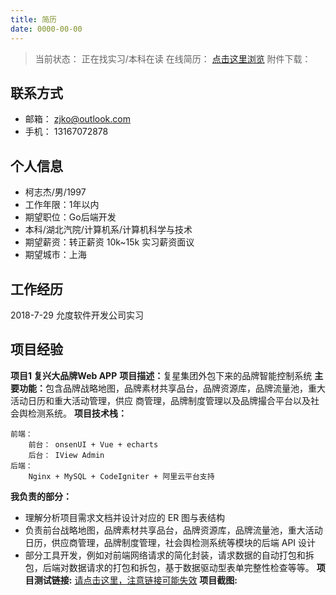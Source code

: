 ```yaml
---
title: 简历
date: 0000-00-00
---
```

<!-- more -->

> 当前状态： 正在找实习/本科在读
> 在线简历： [点击这里浏览](https://zjko-blog-img.oss-cn-beijing.aliyuncs.com/blog-root/__%E6%9F%AF%E5%BF%97%E6%9D%B0%E7%9A%84%E7%AE%80%E5%8E%86V1_5.pdf?spm=5176.8466032.0.0.464914502pMHDC&Expires=1550815797&OSSAccessKeyId=TMP.AQHN22AG15CdZvNyeQYDE1SuKa-KZONaETDCkyPi8V6tPcKyIbS4xufOeChdADAtAhRQ2vf6RcyEN1JMiYGJt-CYDWn3MwIVAN4tQtwbMXYJ7vFUukZ18Q_CJ0qx&Signature=tGXr9nSMo5%2BO2AL0QZ6WbKCUOw0%3D&x-oss-process=imm%2Fpreviewdoc)
> 附件下载： 

## 联系方式
* 邮箱： zjko@outlook.com
* 手机： 13167072878

## 个人信息
* 柯志杰/男/1997
* 工作年限：1年以内
* 期望职位：Go后端开发
* 本科/湖北汽院/计算机系/计算机科学与技术
* 期望薪资：转正薪资 10k~15k 实习薪资面议
* 期望城市：上海

## 工作经历

2018-7-29 允度软件开发公司实习

## 项目经验
<b>项目1 复兴大品牌Web APP</b>
<b>项目描述：</b>复星集团外包下来的品牌智能控制系统
<b>主要功能：</b>包含品牌战略地图，品牌素材共享品台，品牌资源库，品牌流量池，重大活动日历和重大活动管理，供应 商管理，品牌制度管理以及品牌撮合平台以及社会舆检测系统。
<b>项目技术栈：</b>

    前端：
        前台： onsenUI + Vue + echarts
        后台： IView Admin
    后端：
        Nginx + MySQL + CodeIgniter + 阿里云平台支持

<b>我负责的部分：</b>
* 理解分析项目需求文档并设计对应的 ER 图与表结构
* 负责前台战略地图，品牌素材共享品台，品牌资源库，品牌流量池，重大活动日历，供应商管理，品牌制度管理，社会舆检测系统等模块的后端 API 设计
* 部分工具开发，例如对前端网络请求的简化封装，请求数据的自动打包和拆包，后端对数据请求的打包和拆包，基于数据驱动型表单完整性检查等等。
<b>项目测试链接:</b> [请点击这里，注意链接可能失效](http://dev.fbrand.yund.co/fbrand/index.html#/) 
<b>项目截图:</b>

